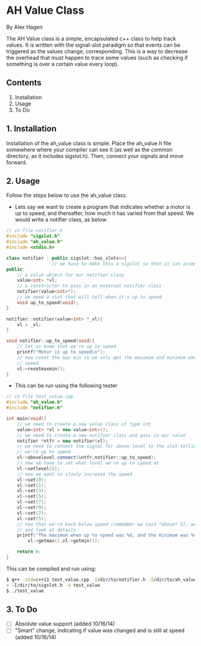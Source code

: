 # AH Value Class
By Alex Hagen

The AH Value class is a simple, encapsulated c++ class to help track values.  It is written with the signal-slot paradigm so that events can be triggered as the values change, corresponding.  This is a way to decrease the overhead that must happen to trace some values (such as checking if something is over a certain value every loop).

## Contents
1. Installation
2. Usage
3. To Do

## 1. Installation
Installation of the ah_value class is simple.  Place the ah_value.h file somewhere where your compiler can see it (as well as the common directory, as it includes sigslot.h).  Then, connect your signals and move forward.

## 2. Usage
Follow the steps below to use the ah_value class.

* Lets say we want to create a program that indicates whether a motor is up to speed, and thereafter, how much it has varied from that speed.  We would write a notifier class, as below.

```c++
// in file notifier.h
#include "sigslot.h"
#include "ah_value.h"
#include <stdio.h>

class notifier : public sigslot::has_slots<>{
				 // we have to make this a sigslot so that it can accept slots
public:
	// a value object for our notifier class
	value<int> *vl;
	// a constructor to pass in an external notifier class
	notifier(value<int>*);
	// we need a slot that will tell when it's up to speed
	void up_to_speed(void);
}

notifier::notifier(value<int> *_vl){
	vl = _vl;
}

void notifier::up_to_speed(void){
	// let us know that we're up to speed
	printf("Motor is up to speed\n");
	// now reset the max min so we only get the maximum and minimum when up to 
	// speed
	vl->resetmaxmin();
}
```

* This can be run using the following tester

```c++
// in file test_value.cpp
#include "ah_value.h"
#include "notifier.h"

int main(void){
	// we need to create a new value class of type int
	value<int> *vl = new value<int>();
	// we need to create a new notifier class and pass in our value
	notifier *ntfr = new notifier(vl);
	// we need to connect the signal for above level to the slot telling us
	// we're up to speed
	vl->abovelevel.connect(&ntfr,notifier::up_to_speed);
	// now we have to set what level we're up to speed at
	vl->setlevel(5);
	// now we want to slowly increase the speed
	vl->set(0);
	vl->set(1);
	vl->set(3);
	vl->set(5);
	vl->set(7);
	vl->set(9);
	vl->set(7);
	vl->set(5);
	// now that we're back below speed (remember we said *above* 5), we can end 
	// and look at details
	printf("The maximum when up to speed was %d, and the minimum was %d.\n", \
		vl->getmax(),vl->getmin());

	return 0;
}
```

This can be compiled and run using:

```bash
$ g++ -std=c++11 test_value.cpp -I/dir/to/notifier.h -I/dir/to/ah_value.h \
> -I/dir/to/sigslot.h -o test_value
$ ./test_value
```

## 3. To Do
- [ ] Absolute value support (added 10/16/14)
- [ ] "Smart" change, indicating if value was changed and is still at speed (added 10/16/14)